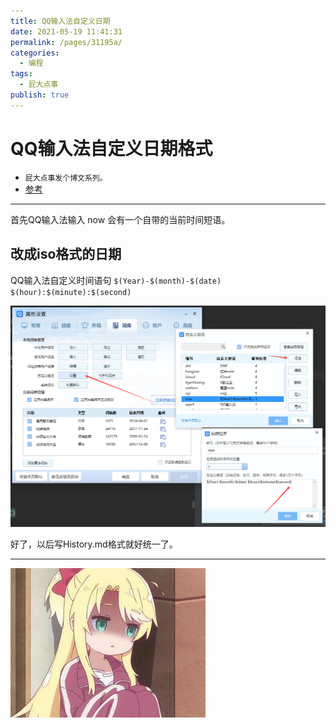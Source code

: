 ```yaml
---
title: QQ输入法自定义日期
date: 2021-05-19 11:41:31
permalink: /pages/31195a/
categories: 
  - 编程
tags: 
  - 屁大点事
publish: true
---
```

# QQ输入法自定义日期格式

* ``屁大点事发个博文系列。``
* [参考](https://blog.walterlv.com/post/ime-date-time-format.html)

---

首先QQ输入法输入 now 会有一个自带的当前时间短语。

## 改成iso格式的日期

QQ输入法自定义时间语句
`$(Year)-$(month)-$(date) $(hour):$(minute):$(second)`

![添加自定义短语](../images/2021-05-19-11-51-35.png)

好了，以后写History.md格式就好统一了。

---

![.](../images/2021-05-19-11-53-28.png)
